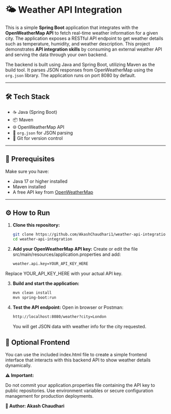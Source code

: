 # 🌤️ Weather API Integration

This is a simple **Spring Boot** application that integrates with the **OpenWeatherMap API** to fetch real-time weather information for a given city. The application exposes a RESTful API endpoint to get weather details such as temperature, humidity, and weather description. This project demonstrates **API integration skills** by consuming an external weather API and serving the data through your own backend.

The backend is built using Java and Spring Boot, utilizing Maven as the build tool. It parses JSON responses from OpenWeatherMap using the `org.json` library. The application runs on port 8080 by default.

---

## 🛠️ Tech Stack
- ☕ Java (Spring Boot)
- 📦 Maven
- 🌐 OpenWeatherMap API
- 🔄 `org.json` for JSON parsing
- 🐙 Git for version control

---

## 🚀 Prerequisites
Make sure you have:
- Java 17 or higher installed
- Maven installed
- A free API key from [OpenWeatherMap](https://openweathermap.org/api)

---

## ⚙️ How to Run

1. **Clone this repository:**

   ```bash
   git clone https://github.com/AkashChaudhari1/weather-api-integration
   cd weather-api-integration
   ```
2. **Add your OpenWeatherMap API key:**
   Create or edit the file src/main/resources/application.properties and add:
   ```bash
   weather.api.key=YOUR_API_KEY_HERE
   ```
Replace YOUR_API_KEY_HERE with your actual API key.

3. **Build and start the application:**
   ```bash
   mvn clean install
   mvn spring-boot:run
   ```
4. **Test the API endpoint:**
   Open in browser or Postman:
   ```bash
   http://localhost:8080/weather?city=London
   ```
   You will get JSON data with weather info for the city requested.
## 🎨 Optional Frontend
You can use the included index.html file to create a simple frontend interface that interacts with this backend API to show weather details dynamically.

**⚠️ Important:**

Do not commit your application.properties file containing the API key to public repositories. Use environment variables or secure configuration management for production deployments.

**👤 Author: Akash Chaudhari**
